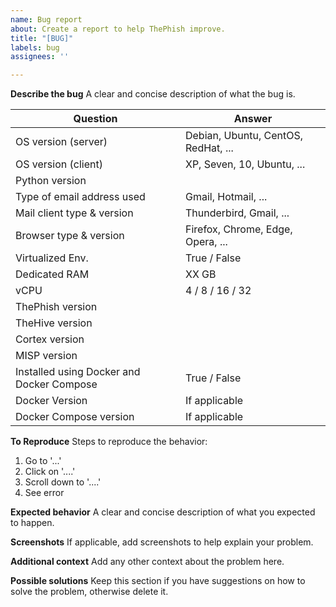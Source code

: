 ```yaml
---
name: Bug report
about: Create a report to help ThePhish improve.
title: "[BUG]"
labels: bug
assignees: ''

---
```


**Describe the bug**
A clear and concise description of what the bug is.

| Question                   | Answer                                |
| -------------------------- | ------------------------------------- |
| OS version (server)        | Debian, Ubuntu, CentOS, RedHat, ...   |
| OS version (client)        | XP, Seven, 10, Ubuntu, ...            |
| Python version | |
| Type of email address used | Gmail, Hotmail, ... |
| Mail client type & version | Thunderbird, Gmail, ... |
| Browser type & version     | Firefox, Chrome, Edge, Opera, ...                    |
| Virtualized  Env.          | True / False                          |
| Dedicated RAM              | XX GB                                 |
| vCPU                       | 4 / 8 / 16 / 32                       |
| ThePhish version  |           |
| TheHive version  |           |
| Cortex version  |           |
| MISP version  |           |
| Installed using Docker and Docker Compose | True / False |
| Docker Version | If applicable |
| Docker Compose version | If applicable |

**To Reproduce**
Steps to reproduce the behavior:
1. Go to '...'
2. Click on '....'
3. Scroll down to '....'
4. See error

**Expected behavior**
A clear and concise description of what you expected to happen.

**Screenshots**
If applicable, add screenshots to help explain your problem.

**Additional context**
Add any other context about the problem here.

**Possible solutions**
Keep this section if you have suggestions on how to solve the problem, otherwise delete it.
